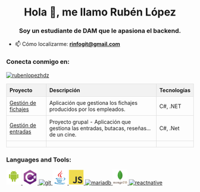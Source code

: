<h1 align="center">Hola 👋, me llamo Rubén López</h1>
<h3 align="center">Soy un estudiante de DAM que le apasiona el backend.</h3>

- 📫 Cómo localizarme: **rinfogit@gmail.com**

<h3 align="left">Conecta conmigo en:</h3>
<p align="left">
<a href="https://linkedin.com/in/rubenlopezhdz" target="blank"><img align="center" src="https://raw.githubusercontent.com/rahuldkjain/github-profile-readme-generator/master/src/images/icons/Social/linked-in-alt.svg" alt="rubenlopezhdz" height="30" width="40" /></a>
</p>

<table style="width:100%; border-collapse: collapse;">
  <thead>
    <tr style="background-color: #f2f2f2;">
      <th style="border: 1px solid #dddddd; text-align: left; padding: 8px;">Proyecto</th>
      <th style="border: 1px solid #dddddd; text-align: left; padding: 8px;">Descripción</th>
      <th style="border: 1px solid #dddddd; text-align: left; padding: 8px;">Tecnologías</th>
    </tr>
  </thead>
  <tbody>
    <tr>
      <td style="border: 1px solid #dddddd; padding: 8px;"> <a href="https://github.com/rubenlopezhdz/gestion-de-fichajes"> Gestión de fichajes </a> </td>
      <td style="border: 1px solid #dddddd; padding: 8px;">Aplicación que gestiona los fichajes producidos por los empleados.</td>
      <td style="border: 1px solid #dddddd; padding: 8px;">C#, .NET</td>
    </tr>
    <tr>
      <td style="border: 1px solid #dddddd; padding: 8px;"> <a href="https://github.com/rubenlopezhdz/green-space-films"> Gestión de entradas </a> </td>
      <td style="border: 1px solid #dddddd; padding: 8px;"> Proyecto grupal - Aplicación que gestiona las entradas, butacas, reseñas... de un cine.</td>
      <td style="border: 1px solid #dddddd; padding: 8px;">C#, .Net</td>
    </tr>
    <tr>
      <td style="border: 1px solid #dddddd; padding: 8px;"></td>
      <td style="border: 1px solid #dddddd; padding: 8px;"></td>
      <td style="border: 1px solid #dddddd; padding: 8px;"></td>
    </tr>
  </tbody>
</table>


<h3 align="left">Languages and Tools:</h3>
<p align="left"> <a href="https://developer.android.com" target="_blank" rel="noreferrer"> <img src="https://raw.githubusercontent.com/devicons/devicon/master/icons/android/android-original-wordmark.svg" alt="android" width="40" height="40"/> </a> <a href="https://www.w3schools.com/cs/" target="_blank" rel="noreferrer"> <img src="https://raw.githubusercontent.com/devicons/devicon/master/icons/csharp/csharp-original.svg" alt="csharp" width="40" height="40"/> </a> <a href="https://git-scm.com/" target="_blank" rel="noreferrer"> <img src="https://www.vectorlogo.zone/logos/git-scm/git-scm-icon.svg" alt="git" width="40" height="40"/> </a> <a href="https://www.java.com" target="_blank" rel="noreferrer"> <img src="https://raw.githubusercontent.com/devicons/devicon/master/icons/java/java-original.svg" alt="java" width="40" height="40"/> </a> <a href="https://developer.mozilla.org/en-US/docs/Web/JavaScript" target="_blank" rel="noreferrer"> <img src="https://raw.githubusercontent.com/devicons/devicon/master/icons/javascript/javascript-original.svg" alt="javascript" width="40" height="40"/> </a> <a href="https://mariadb.org/" target="_blank" rel="noreferrer"> <img src="https://www.vectorlogo.zone/logos/mariadb/mariadb-icon.svg" alt="mariadb" width="40" height="40"/> </a> <a href="https://www.mongodb.com/" target="_blank" rel="noreferrer"> <img src="https://raw.githubusercontent.com/devicons/devicon/master/icons/mongodb/mongodb-original-wordmark.svg" alt="mongodb" width="40" height="40"/> </a> <a href="https://reactnative.dev/" target="_blank" rel="noreferrer"> <img src="https://reactnative.dev/img/header_logo.svg" alt="reactnative" width="40" height="40"/> </a> </p>
